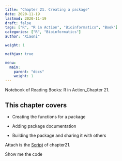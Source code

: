 ```yaml
---
title: "Chapter 21. Creating a package"
date: 2020-11-19
lastmod: 2020-11-19
draft: false
tags: ["R", "R in Action", "Bioinformatics", "Book"]
categories: ["R", "Bioinformatics"]
author: "Xiaoni"

weight: 1

mathjax: true

menu:
  main:
    parent: "docs"
    weight: 1
---
```


Notebook of Reading Books: R in Action_Chapter 21.

<!--more-->

## This chapter covers

- Creating the functions for a package

- Adding package documentation

- Building the package and sharing it with others

Attach is the [Script](chapter21.R) of chapter21.

Show me the code <i class="far fa-hand-pointer"></i>

```r

```

